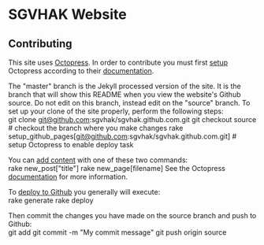 # SGVHAK Website

## Contributing

This site uses [Octopress](http://octopress.org/). In order to contribute you must first [setup](http://octopress.org/docs/setup/) Octopress according to their [documentation](http://octopress.org/docs/).

The "master" branch is the Jekyll processed version of the site. It is the branch that will show this README when you view the website's Github source. Do not edit on this branch, instead edit on the "source" branch. To set up your clone of the site properly, perform the following steps:<br />
     git clone git@github.com:sgvhak/sgvhak.github.com.git
     git checkout source # checkout the branch where you make changes
     rake setup_github_pages[git@github.com:sgvhak/sgvhak.github.com.git] # setup Octopress to enable deploy task

You can [add content](http://octopress.org/docs/blogging/) with one of these two commands:<br />
     rake new_post["title"]
     rake new_page[filename]
See the Octopress [documentation](http://octopress.org/docs/) for more information.

To [deploy to Github](http://octopress.org/docs/deploying/github/) you generally will execute:<br />
     rake generate
     rake deploy

Then commit the changes you have made on the source branch and push to Github:<br />
     git add <files you changed or added>
     git commit -m "My commit message"
     git push origin source
